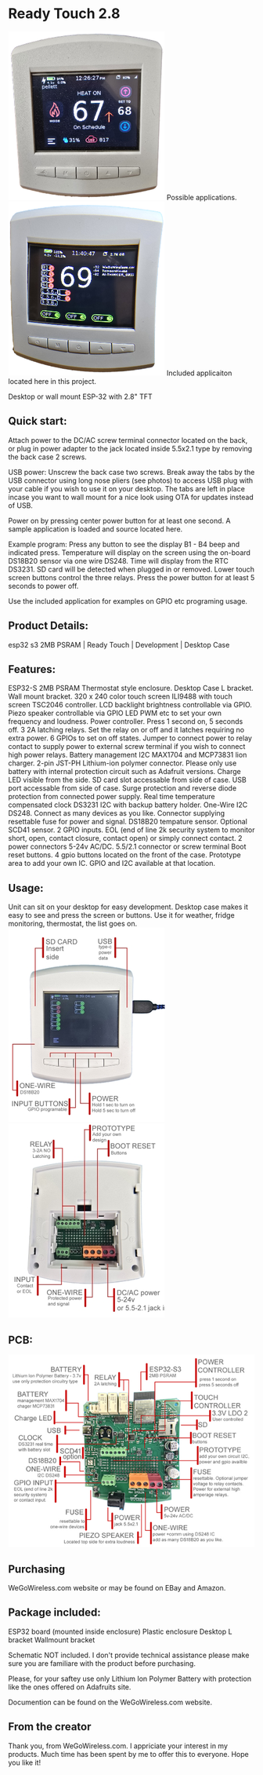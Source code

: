 # Ready Touch 2.8

![Ready Touch 2.8](images/Thermostat.png)
Possible applications.
![Ready Touch 2.8](images/AppExample.png)
Included applicaiton located here in this project.

Desktop or wall mount ESP-32 with 2.8" TFT

## Quick start:
Attach power to the DC/AC screw terminal connector located on the back, or plug in power adapter to the jack located inside 5.5x2.1 type
by removing the back case 2 screws.

USB power: Unscrew the back case two screws. Break away the tabs by the USB connector using long nose pliers (see photos)
to access USB plug with your cable if you wish to use it on your desktop.
The tabs are left in place incase you want to wall mount for a nice look using OTA for updates instead of USB.

Power on by pressing center power button for at least one second. A sample application is loaded and source located here.

Example program:
Press any button to see the display B1 - B4 beep and indicated press.
Temperature will display on the screen using the on-board DS18B20 sensor via one wire DS248.
Time will display from the RTC DS3231.
SD card will be detected when plugged in or removed.
Lower touch screen buttons control the three relays.
Press the power button for at least 5 seconds to power off.

Use the included application for examples on GPIO etc programing usage.

## Product Details:
esp32 s3 2MB PSRAM | Ready Touch | Development | Desktop Case

## Features:
ESP32-S 2MB PSRAM
Thermostat style enclosure.
Desktop Case L bracket.
Wall mount bracket.
320 x 240 color touch screen ILI9488 with touch screen TSC2046 controller.
LCD backlight brightness controllable via GPIO.
Piezo speaker controllable via GPIO LED PWM etc to set your own frequency and loudness.
Power controller. Press 1 second on, 5 seconds off.
3 2A latching relays. Set the relay on or off and it latches requiring no extra power. 6 GPIOs to set on off states.
Jumper to connect power to relay contact to supply power to external screw terminal if you wish to connect high power relays.
Battery management I2C MAX1704 and MCP73831 lion charger.
2-pin JST-PH Lithium-ion polymer connector. Please only use battery with internal protection circuit such as Adafruit versions.
Charge LED visible from the side.
SD card slot accessable from side of case.
USB port accessable from side of case. Surge protection and reverse diode protection from connected power supply.
Real time temperature compensated clock DS3231 I2C with backup battery holder.
One-Wire I2C DS248. Connect as many devices as you like. Connector supplying resettable fuse for power and signal.
DS18B20 tempature sensor.
Optional SCD41 sensor.
2 GPIO inputs. EOL (end of line 2k security system to monitor short, open, contact closure, contact open) or simply connect contact.
2 power connectors 5-24v AC/DC. 5.5/2.1 connector or screw terminal
Boot reset buttons.
4 gpio buttons located on the front of the case.
Prototype area to add your own IC. GPIO and I2C available at that location.

## Usage:
Unit can sit on your desktop for easy development. Desktop case makes it easy to see and press the screen or buttons. Use it for weather,
fridge monitoring, thermostat, the list goes on.
![Ready Touch 2.8](images/Top-Notes.jpg)
![Ready Touch 2.8](images/Bottom-Notes.jpg)

## PCB:
![Ready Touch 2.8](images/PCB-Bottom.jpg)

## Purchasing
WeGoWireless.com website or may be found on EBay and Amazon.

## Package included:
ESP32 board (mounted inside enclosure)
Plastic enclosure
Desktop L bracket
Wallmount bracket

Schematic NOT included. I don't provide technical assistance please make sure you are familiare with the product before purchasing.

Please, for your saftey use only Lithium Ion Polymer Battery with protection like the ones offered on Adafruits site.

Documention can be found on the WeGoWireless.com website.

## From the creator
Thank you,
from WeGoWireless.com. I appriciate your interest in my products. Much time has been spent by me to offer this to everyone.
Hope you like it!
